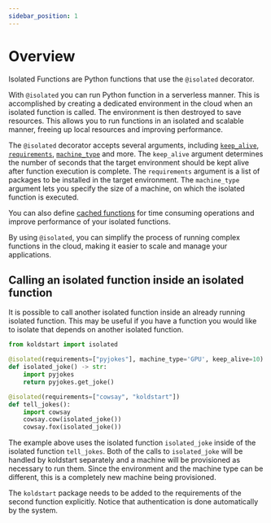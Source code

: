 ```yaml
---
sidebar_position: 1
---
```


# Overview

Isolated Functions are Python functions that use the `@isolated` decorator.

With `@isolated` you can run Python function in a serverless manner. This is accomplished by creating a dedicated environment in the cloud when an isolated function is called. The environment is then destroyed to save resources. This allows you to run functions in an isolated and scalable manner, freeing up local resources and improving performance.

The `@isolated` decorator accepts several arguments, including [`keep_alive`](./keep_alive), [`requirements`](managing_environments), [`machine_type`](../scaling/machine_types) and more. The `keep_alive` argument determines the number of seconds that the target environment should be kept alive after function execution is complete. The `requirements` argument is a list of packages to be installed in the target environment. The `machine_type` argument lets you specify the size of a machine, on which the isolated function is executed.

You can also define [cached functions](./cached_function) for time consuming operations and improve performance of your isolated functions.

By using `@isolated`, you can simplify the process of running complex functions in the cloud, making it easier to scale and manage your applications.

## Calling an isolated function inside an isolated function

It is possible to call another isolated function inside an already running isolated function.
This may be useful if you have a function you would like to isolate that depends on another isolated function.

```py
from koldstart import isolated

@isolated(requirements=["pyjokes"], machine_type='GPU', keep_alive=10)
def isolated_joke() -> str:
    import pyjokes
    return pyjokes.get_joke()

@isolated(requirements=["cowsay", "koldstart"])
def tell_jokes():
    import cowsay
    cowsay.cow(isolated_joke())
    cowsay.fox(isolated_joke())
```

The example above uses the isolated function `isolated_joke` inside of the isolated function `tell_jokes`.
Both of the calls to `isolated_joke` will be handled by koldstart separately and a machine will be provisioned as necessary to run them.
Since the environment and the machine type can be different, this is a completely new machine being provisioned.

The `koldstart` package needs to be added to the requirements of the second function explicitly.
Notice that authentication is done automatically by the system.
